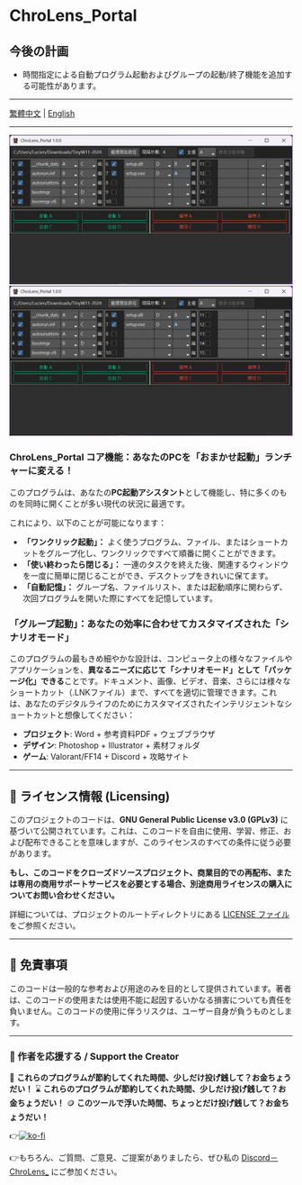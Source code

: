 # ChroLens_Portal
## 今後の計画
* 時間指定による自動プログラム起動およびグループの起動/終了機能を追加する可能性があります。
---

[繁體中文](README.md) | [English](README_EN.md)

---
![ChroLens_Portal_Basic_Operations](pic01.png)
[![ChroLens_Portal_基本操作](pic01.png)](https://vimeo.com/1087659485/83487a7ea9)
### ChroLens_Portal コア機能：あなたのPCを「おまかせ起動」ランチャーに変える！

このプログラムは、あなたの**PC起動アシスタント**として機能し、特に多くのものを同時に開くことが多い現代の状況に最適です。

これにより、以下のことが可能になります：

* **「ワンクリック起動」：** よく使うプログラム、ファイル、またはショートカットをグループ化し、ワンクリックですべて順番に開くことができます。
* **「使い終わったら閉じる」：** 一連のタスクを終えた後、関連するウィンドウを一度に簡単に閉じることができ、デスクトップをきれいに保てます。
* **「自動記憶」：** グループ名、ファイルリスト、または起動順序に関わらず、次回プログラムを開いた際にすべてを記憶しています。

### 「グループ起動」：あなたの効率に合わせてカスタマイズされた「シナリオモード」

このプログラムの最もきめ細やかな設計は、コンピュータ上の様々なファイルやアプリケーションを、**異なるニーズに応じて「シナリオモード」として「パッケージ化」できる**ことです。ドキュメント、画像、ビデオ、音楽、さらには様々なショートカット（.LNKファイル）まで、すべてを適切に管理できます。これは、あなたのデジタルライフのためにカスタマイズされたインテリジェントなショートカットと想像してください：

* **プロジェクト**: Word + 参考資料PDF + ウェブブラウザ
* **デザイン**: Photoshop + Illustrator + 素材フォルダ
* **ゲーム**: Valorant/FF14 + Discord + 攻略サイト

---

## 📄 ライセンス情報 (Licensing)

このプロジェクトのコードは、**GNU General Public License v3.0 (GPLv3)** に基づいて公開されています。これは、このコードを自由に使用、学習、修正、および配布できることを意味しますが、このライセンスのすべての条件に従う必要があります。

**もし、このコードをクローズドソースプロジェクト、商業目的での再配布、または専用の商用サポートサービスを必要とする場合、別途商用ライセンスの購入についてお問い合わせください。**

詳細については、プロジェクトのルートディレクトリにある [LICENSE ファイル](LICENSE) をご参照ください。

---

## 📄  免責事項
このコードは一般的な参考および用途のみを目的として提供されています。著者は、このコードの使用または使用不能に起因するいかなる損害についても責任を負いません。このコードの使用に伴うリスクは、ユーザー自身が負うものとします。

---

### 💸 作者を応援する / Support the Creator

🧠 **これらのプログラムが節約してくれた時間、少しだけ投げ銭して？お金ちょうだい！**
⌛ **これらのプログラムが節約してくれた時間、少しだけ投げ銭して？お金ちょうだい！**
🪙 **このツールで浮いた時間、ちょっとだけ投げ銭して？お金ちょうだい！**

👉[![ko-fi](https://ko-fi.com/img/githubbutton_sm.svg)](https://ko-fi.com/B0B51FBVA8)

👉もちろん、ご質問、ご意見、ご提案がありましたら、ぜひ私の [Discord－ChroLens_](https://discord.gg/72Kbs4WPPn) にご参加ください。